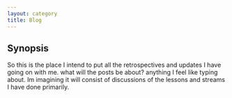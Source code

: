 ```yaml
---
layout: category
title: Blog
---
```


## Synopsis 
So this is the place I intend to put all the retrospectives and updates I have going on with me. what will the posts be about? anything I feel like typing about. Im imagining it will consist of discussions of the lessons and streams I have done primarily.
